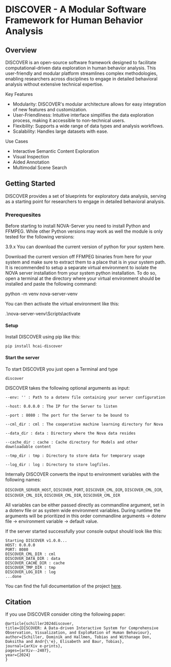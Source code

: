 # DISCOVER - A Modular Software Framework for Human Behavior Analysis


## Overview

DISCOVER is an open-source software framework designed to facilitate computational-driven data exploration in human behavior analysis. This user-friendly and modular platform streamlines complex methodologies, enabling researchers across disciplines to engage in detailed behavioral analysis without extensive technical expertise.

Key Features

* Modularity: DISCOVER's modular architecture allows for easy integration of new features and customization.
* User-Friendliness: Intuitive interface simplifies the data exploration process, making it accessible to non-technical users.
* Flexibility: Supports a wide range of data types and analysis workflows.
* Scalability: Handles large datasets with ease.

Use Cases

* Interactive Semantic Content Exploration
* Visual Inspection
* Aided Annotation
* Multimodal Scene Search

## Getting Started

DISCOVER provides a set of blueprints for exploratory data analysis, serving as a starting point for researchers to engage in detailed behavioral analysis.

### Prerequesites

Before starting to install NOVA-Server you need to install Python and FFMPEG. While other Python versions may work as well the module is only tested for the following versions:

3.9.x
You can download the current version of python for your system here.

Download the current version off FFMPEG binaries from here for your system and make sure to extract them to a place that is in your system path. It is recommended to setup a separate virtual environment to isolate the NOVA server installation from your system python installation. To do so, open a terminal at the directory where your virtual environment should be installed and paste the following command:

python -m venv nova-server-venv

You can then activate the virtual environment like this:

.\nova-server-venv\Scripts\activate

#### Setup

Install DISCOVER using pip like this:

```pip install hcai-discover```

#### Start the server

To start DISCOVER you just open a Terminal and type

```discover```

DISCOVER takes the following optional arguments as input:

```
--env: '' : Path to a dotenv file containing your server configuration

--host: 0.0.0.0 : The IP for the Server to listen

--port : 8080 : The port for the Server to be bound to

--cml_dir : cml : The cooperative machine learning directory for Nova

--data_dir : data : Directory where the Nova data resides

--cache_dir : cache : Cache directory for Models and other downloadable content

--tmp_dir : tmp : Directory to store data for temporary usage

--log_dir : log : Directory to store logfiles.
```

Internally DISCOVER converts the input to environment variables with the following names: 

```DISCOVER_SERVER_HOST```, ```DISCOVER_PORT```, ```DISCOVER_CML_DIR```, ```DISCOVER_CML_DIR```, ```DISCOVER_CML_DIR```, ```DISCOVER_CML_DIR```, ```DISCOVER_CML_DIR```

All variables can be either passed directly as commandline argument, set in a dotenv file or as system wide environment variables. During runtime the arguments will be prioritized in this order commandline arguments -> dotenv file -> environment variable -> default value.

If the server started successfully your console output should look like this:
```
Starting DISCOVER v1.0.0...
HOST: 0.0.0.0
PORT: 8080
DISCOVER_CML_DIR : cml
DISCOVER_DATA_DIR : data
DISCOVER_CACHE_DIR : cache
DISCOVER_TMP_DIR : tmp
DISCOVER_LOG_DIR : log
...done
```

You can find the full documentation of the project [here](https://hcmlab.github.io/discover).

## Citation
If you use DISCOVER consider citing the following paper: 

```
@article{schiller2024discover,
title={DISCOVER: A Data-driven Interactive System for Comprehensive Observation, Visualization, and ExploRation of Human Behaviour},
author={Schiller, Dominik and Hallmen, Tobias and Withanage Don, Daksitha and Andr{\'e}, Elisabeth and Baur, Tobias},
journal={arXiv e-prints},
pages={arXiv--2407},
year={2024}
}
```